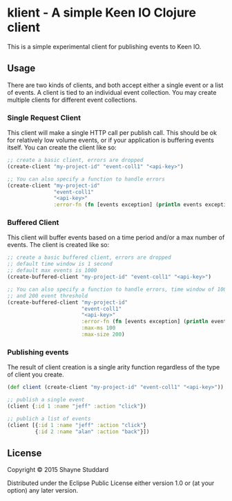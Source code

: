 # klient - A simple Keen IO Clojure client

This is a simple experimental client for publishing events to Keen IO. 

## Usage

There are two kinds of clients, and both accept either a single event or a list of events. A client is tied to an individual event collection. You may create multiple clients for different event collections.

### Single Request Client

This client will make a single HTTP call per publish call. This should be ok for relatively low volume events, or if your application is buffering events itself. You can create the client like so:

```clojure
;; create a basic client, errors are dropped
(create-client "my-project-id" "event-coll1" "<api-key>")

;; You can also specify a function to handle errors
(create-client "my-project-id"
               "event-coll1"
               "<api-key>"
               :error-fn (fn [events exception] (println events exception)))
```

### Buffered Client

This client will buffer events based on a time period and/or a max number of events. The client is created like so:

```clojure
;; create a basic buffered client, errors are dropped
;; default time window is 1 second
;; default max events is 1000
(create-buffered-client "my-project-id" "event-coll1" "<api-key>")

;; You can also specify a function to handle errors, time window of 100ms,
;; and 200 event threshold
(create-buffered-client "my-project-id"
                        "event-coll1"
                        "<api-key>"
                        :error-fn (fn [events exception] (println events exception))
                        :max-ms 100
                        :max-size 200)
```

### Publishing events

The result of client creation is a single arity function regardless of the type of client you create.

```clojure
(def client (create-client "my-project-id" "event-coll1" "<api-key>"))

;; publish a single event
(client {:id 1 :name "jeff" :action "click"})

;; publich a list of events
(client [{:id 1 :name "jeff" :action "click"}
         {:id 2 :name "alan" :action "back"}])
```

## License

Copyright © 2015 Shayne Studdard

Distributed under the Eclipse Public License either version 1.0 or (at
your option) any later version.
